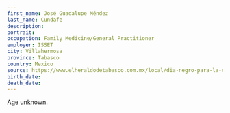 ```yaml
---
first_name: José Guadalupe Méndez
last_name: Cundafe
description: 
portrait: 
occupation: Family Medicine/General Practitioner
employer: ISSET
city: Villahermosa
province: Tabasco
country: Mexico
source: https://www.elheraldodetabasco.com.mx/local/dia-negro-para-la-comunidad-medica-5275390.html
birth_date: 
death_date: 
---
```


Age unknown.